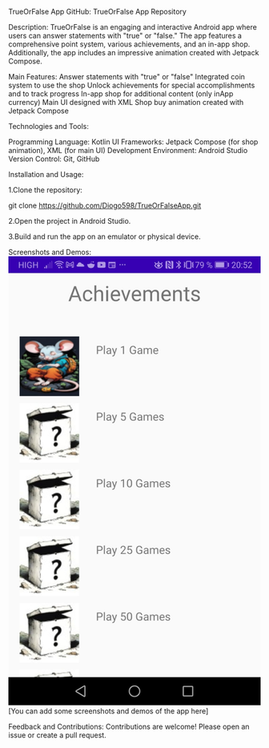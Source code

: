 TrueOrFalse App
GitHub: TrueOrFalse App Repository

Description:
TrueOrFalse is an engaging and interactive Android app where users can answer statements with "true" or "false." 
The app features a comprehensive point system, various achievements, and an in-app shop.
Additionally, the app includes an impressive animation created with Jetpack Compose.

Main Features:
Answer statements with "true" or "false"
Integrated coin system to use the shop
Unlock achievements for special accomplishments and to track progress
In-app shop for additional content (only inApp currency)
Main UI designed with XML
Shop buy animation created with Jetpack Compose

Technologies and Tools:

Programming Language: Kotlin
UI Frameworks: Jetpack Compose (for shop animation), XML (for main UI)
Development Environment: Android Studio
Version Control: Git, GitHub

Installation and Usage:

1.Clone the repository:

git clone https://github.com/Diogo598/TrueOrFalseApp.git

2.Open the project in Android Studio.

3.Build and run the app on an emulator or physical device.

Screenshots and Demos:
![alt text](https://github.com/Diogo598/TrueOrFalseApp/blob/master/Achievements.jpg?raw=true)
[You can add some screenshots and demos of the app here]

Feedback and Contributions:
Contributions are welcome! Please open an issue or create a pull request.
